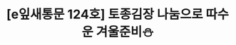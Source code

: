 ---
href: 'https://stibee.com/api/v1.0/emails/share/KhGVcif1zjWMktJ0gs2EN15Y6dXPJw==#new_tab'
title: '[e잎새통문 124호] 토종김장 나눔으로 따수운 겨울준비⛄️'
img: '/_assets/124.jpg'
---